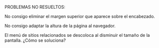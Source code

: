 PROBLEMAS NO RESUELTOS: 

No consigo eliminar el margen superior que aparece sobre el encabezado.

No consigo adaptar la altura de la página al navegador.

El menú de sitios relacionados se descoloca al disminuir el tamaño de la pantalla. ¿Cómo se soluciona?
